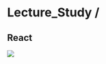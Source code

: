 <h1>Lecture_Study /</h1><h2> React</h2>
  <img src="https://img.shields.io/badge/React-61DAFB?style=flat&logo=React&logoColor=white"/>
